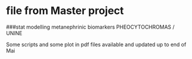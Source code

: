 # file from Master project
###stat modelling  metanephrinic biomarkers PHEOCYTOCHROMAS / UNINE

Some scripts and some plot in pdf files available and updated up to end of Mai
